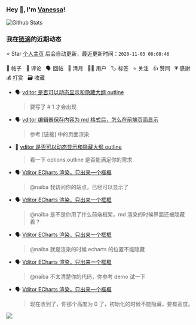 ### Hey 👋, I'm [Vanessa](http://vanessa.b3log.org/)!

![Github Stats](https://github-readme-stats.vercel.app/api?username=Vanessa219&show_icons=true)

<!--events start -->

### 我在[链滴](https://ld246.com)的近期动态

⭐️ Star [个人主页](https://github.com/Vanessa219/Vanessa219) 后会自动更新，最近更新时间：`2020-11-03 08:08:46`

📝 帖子 &nbsp; 💬 评论 &nbsp; 🗣 回帖 &nbsp; 🌙 清月 &nbsp; 👨‍💻 用户 &nbsp; 🏷️ 标签 &nbsp; ⭐️ 关注 &nbsp; 👍 赞同 &nbsp; 💗 感谢 &nbsp; 💰 打赏 &nbsp; 🗃 收藏

* 🗣 [vditor 是否可以动态显示和隐藏大纲 outline](https://ld246.com/article/1603625074828/comment/1604032644460#comments)

  > 要写了 # 1 才会出现
* 🗣 [vditor 编辑器保存内容为 md 格式后，怎么在前端页面显示](https://ld246.com/article/1601367933350/comment/1603944564137#comments)

  > 参考 [链接] 中的页面渲染
* 💬 [vditor 是否可以动态显示和隐藏大纲 outline](https://ld246.com/article/1603625074828/comment/1603678625901#comments)

  > 看一下 options.outline 是否能满足你的需求
* 🗣 [Vditor ECharts 渲染，只出来一个框框](https://ld246.com/article/1603375115899/comment/1603375218437#comments)

  > @naiba 我访问你的站点，已经可以显示了
* 🗣 [Vditor ECharts 渲染，只出来一个框框](https://ld246.com/article/1603375115899/comment/1603375218437#comments)

  > @naiba 是不是你用了什么前端框架，md 渲染的时候界面还被隐藏着？
* 🗣 [Vditor ECharts 渲染，只出来一个框框](https://ld246.com/article/1603375115899/comment/1603375218437#comments)

  > @naiba 就是渲染的时候 echarts 的位置不能隐藏
* 🗣 [Vditor ECharts 渲染，只出来一个框框](https://ld246.com/article/1603375115899/comment/1603375218437#comments)

  > @naiba 不太清楚你的代码，你参考 demo 试一下
* 🗣 [Vditor ECharts 渲染，只出来一个框框](https://ld246.com/article/1603375115899/comment/1603375218437#comments)

  > 现在收到了，你那个高度为 0 了，初始化的时候不能隐藏，要有高度。


<!--events end -->

<a title="Hits" target="_blank" href="https://github.com/Vanessa219/Vanessa219"><img src="https://hits.b3log.org/Vanessa219/Vanessa219.svg"></a>
